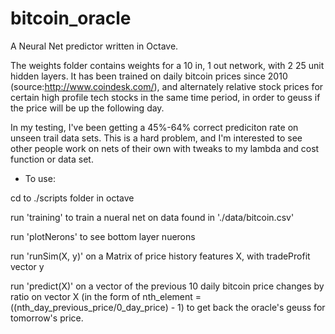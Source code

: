 bitcoin_oracle
==============
A Neural Net predictor written in Octave.

The weights folder contains weights for a 10 in, 1 out network, with 2 25 unit hidden layers. It has been trained on daily bitcoin prices since 2010 (source:http://www.coindesk.com/), and alternately relative stock prices for certain high profile tech stocks in the same time period, in order to geuss if the price will be up the following day.

In my testing, I've been getting a 45%-64% correct prediciton rate on unseen trail data sets. This is a hard problem, and I'm interested to see other people work on nets of their own with tweaks to my lambda and cost function or data set.


- To use:

 cd to ./scripts folder in octave

 run 'training' to train a nueral net on data found in './data/bitcoin.csv'

  run 'plotNerons' to see bottom layer nuerons

  run 'runSim(X, y)' on a Matrix of price history features X, with tradeProfit vector y

  run 'predict(X)' on a vector of the previous 10 daily bitcoin price changes by ratio on vector X (in the form of nth_element = ((nth_day_previous_price/0_day_price) - 1) to get back the oracle's geuss for tomorrow's price.
